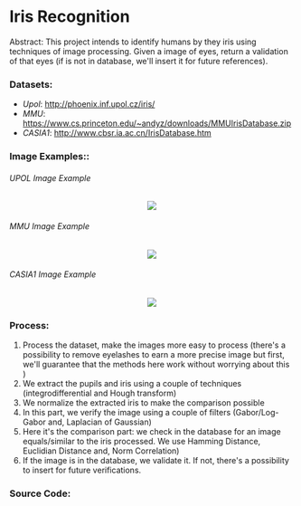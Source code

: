 # Iris Recognition
Abstract: This project intends to identify humans by they iris using techniques of image processing. Given a image of eyes, return a validation of that eyes (if is not in database, we'll insert it for future references).

### **Datasets**:

- *Upol*: http://phoenix.inf.upol.cz/iris/ 
- *MMU*: https://www.cs.princeton.edu/~andyz/downloads/MMUIrisDatabase.zip    
- *CASIA1*: http://www.cbsr.ia.ac.cn/IrisDatabase.htm 
  
  
### **Image Examples:**:

###### UPOL Image Example 
<p align='center'>
  <img src='https://i.ibb.co/SxZXSTv/001L-1.png' />  
</p>


###### MMU Image Example
<p align='center'>
  <img src='https://i.ibb.co/qjXNHzR/norazal5.png' />
</p>

###### CASIA1 Image Example

<p align='center'>
    <img src='https://i.ibb.co/nmqb4pv/084-2-2.jpg' />
</p>


### **Process:**

1) Process the dataset, make the images more easy to process (there's a possibility to remove eyelashes to earn a more precise image but first, we'll guarantee that the methods here work without worrying about this )
2) We  extract the pupils and iris using a couple of techniques (integrodifferential and Hough transform)
3) We normalize the extracted iris to make the comparison possible 
4) In this part, we verify the image using a couple of filters (Gabor/Log-Gabor and, Laplacian of Gaussian)
5) Here it's the comparison part: we check in the database for an image equals/similar to the iris processed. We use Hamming Distance, Euclidian Distance and, Norm Correlation)
6) If the image is in the database, we validate it. If not, there's a possibility to insert for future verifications.

### **Source Code**:
